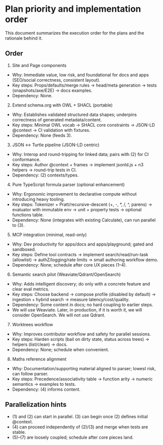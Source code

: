 # Plan priority and implementation order

This document summarizes the execution order for the plans and the rationale behind it.

## Order

1) Site and Page components
- Why: Immediate value, low risk, and foundational for docs and apps (SEO/social correctness, consistent layout).
- Key steps: Props/defaults/merge rules → head/meta generation → tests (snapshots/axe/E2E) → docs examples.
- Dependency: None.

2) Extend schema.org with OWL + SHACL (portable)
- Why: Establishes validated structured data shapes; underpins correctness of generated metadata/content.
- Key steps: Minimal OWL vocab → SHACL core constraints → JSON-LD @context → CI validation with fixtures.
- Dependency: None (feeds 3).

3) JSON ↔ Turtle pipeline (JSON-LD centric)
- Why: Interop and round-tripping for linked data; pairs with (2) for CI conformance.
- Key steps: Author @context + frames → implement jsonld.js + n3 helpers → round-trip tests in CI.
- Dependency: (2) contexts/types.

4) Pure TypeScript formula parser (optional enhancement)
- Why: Ergonomic improvement to declarative compute without introducing heavy tooling.
- Key steps: Tokenizer + Pratt/recursive-descent (+, -, *, /, ^, parens) → evaluator with immutable env → unit + property tests → optional functions table.
- Dependency: None (integrates with existing Calculate), can run parallel to (3).

5) MCP integration (minimal, read-only)
- Why: Dev productivity for apps/docs and apps/playground; gated and sandboxed.
- Key steps: Define tool contracts → implement search/read/run-task (allowlist) → authZ/logging/rate limits → small authoring workflow demo.
- Dependency: None; schedule after core UX pieces (1–4).

6) Semantic search pilot (Weaviate/Qdrant/OpenSearch)
- Why: Adds intelligent discovery; do only with a concrete feature and clear eval metrics.
- Key steps: Choose backend → compose profile (disabled by default) → ingestion + hybrid search → measure latency/cost/quality.
- Dependency: Some content in docs; no hard coupling to earlier steps.
- We will use Weaviate. Later, in production, if it is worth it, we will consider OpenSearch. We will not use Qdrant.

7) Worktrees workflow
- Why: Improves contributor workflow and safety for parallel sessions.
- Key steps: Harden scripts (bail on dirty state, status across trees) → helpers (list/clean) → docs.
- Dependency: None; schedule when convenient.

8) Maths reference alignment
- Why: Documentation/supporting material aligned to parser; lowest risk, can follow parser.
- Key steps: Precedence/associativity table → function arity → numeric semantics → examples to tests.
- Dependency: (4) informs content.

## Parallelization hints
- (1) and (2) can start in parallel. (3) can begin once (2) defines initial @context.
- (4) can proceed independently of (2)/(3) and merge when tests are stable.
- (5)–(7) are loosely coupled; schedule after core pieces land.

